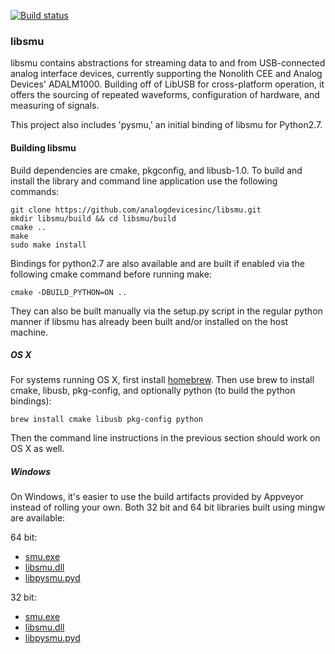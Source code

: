 [![Build status](https://ci.appveyor.com/api/projects/status/p30uj8rqulrxsqvs/branch/master?svg=true)](https://ci.appveyor.com/project/analogdevicesinc/libsmu/branch/master)

### libsmu

libsmu contains abstractions for streaming data to and from USB-connected
analog interface devices, currently supporting the Nonolith CEE and Analog
Devices' ADALM1000. Building off of LibUSB for cross-platform operation, it
offers the sourcing of repeated waveforms, configuration of hardware, and
measuring of signals.

This project also includes 'pysmu,' an initial binding of libsmu for Python2.7.

#### Building libsmu

Build dependencies are cmake, pkgconfig, and libusb-1.0. To build and install
the library and command line application use the following commands:

```
git clone https://github.com/analogdevicesinc/libsmu.git
mkdir libsmu/build && cd libsmu/build
cmake ..
make
sudo make install
```

Bindings for python2.7 are also available and are built if enabled via the
following cmake command before running make:

```
cmake -DBUILD_PYTHON=ON ..
```

They can also be built manually via the setup.py script in the regular python
manner if libsmu has already been built and/or installed on the host machine.

##### OS X

For systems running OS X, first install [homebrew](http://brew.sh). Then use
brew to install cmake, libusb, pkg-config, and optionally python (to build the
python bindings):

```
brew install cmake libusb pkg-config python
```

Then the command line instructions in the previous section should work on OS X
as well.

##### Windows

On Windows, it's easier to use the build artifacts provided by Appveyor instead
of rolling your own. Both 32 bit and 64 bit libraries built using mingw are
available:

64 bit:
  - [smu.exe](https://ci.appveyor.com/api/projects/analogdevicesinc/libsmu/artifacts/smu.exe?branch=master&job=Platform%3A%20x64)
  - [libsmu.dll](https://ci.appveyor.com/api/projects/analogdevicesinc/libsmu/artifacts/libsmu.dll?branch=master&job=Platform%3A%20x64)
  - [libpysmu.pyd](https://ci.appveyor.com/api/projects/analogdevicesinc/libsmu/artifacts/libpysmu.pyd?branch=master&job=Platform%3A%20x64)

32 bit:
  - [smu.exe](https://ci.appveyor.com/api/projects/analogdevicesinc/libsmu/artifacts/smu.exe?branch=master&job=Platform%3A%20x86)
  - [libsmu.dll](https://ci.appveyor.com/api/projects/analogdevicesinc/libsmu/artifacts/libsmu.dll?branch=master&job=Platform%3A%20x86)
  - [libpysmu.pyd](https://ci.appveyor.com/api/projects/analogdevicesinc/libsmu/artifacts/libpysmu.pyd?branch=master&job=Platform%3A%20x86)
